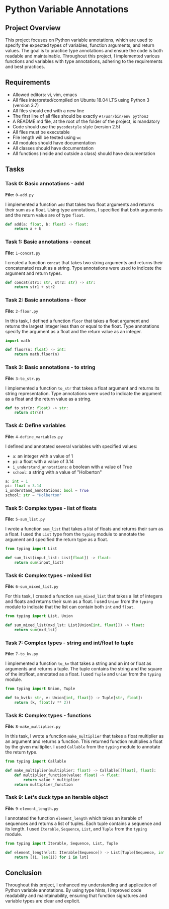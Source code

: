 # Python Variable Annotations

## Project Overview
This project focuses on Python variable annotations, which are used to specify the expected types of variables, function arguments, and return values. The goal is to practice type annotations and ensure the code is both readable and maintainable. Throughout this project, I implemented various functions and variables with type annotations, adhering to the requirements and best practices.

## Requirements
- Allowed editors: vi, vim, emacs
- All files interpreted/compiled on Ubuntu 18.04 LTS using Python 3 (version 3.7)
- All files should end with a new line
- The first line of all files should be exactly `#!/usr/bin/env python3`
- A README.md file, at the root of the folder of the project, is mandatory
- Code should use the `pycodestyle` style (version 2.5)
- All files must be executable
- File length will be tested using `wc`
- All modules should have documentation
- All classes should have documentation
- All functions (inside and outside a class) should have documentation

## Tasks

### Task 0: Basic annotations - add
**File:** `0-add.py`

I implemented a function `add` that takes two float arguments and returns their sum as a float. Using type annotations, I specified that both arguments and the return value are of type `float`.

```python
def add(a: float, b: float) -> float:
    return a + b
```

### Task 1: Basic annotations - concat
**File:** `1-concat.py`

I created a function `concat` that takes two string arguments and returns their concatenated result as a string. Type annotations were used to indicate the argument and return types.

```python
def concat(str1: str, str2: str) -> str:
    return str1 + str2
```

### Task 2: Basic annotations - floor
**File:** `2-floor.py`

In this task, I defined a function `floor` that takes a float argument and returns the largest integer less than or equal to the float. Type annotations specify the argument as a float and the return value as an integer.

```python
import math

def floor(n: float) -> int:
    return math.floor(n)
```

### Task 3: Basic annotations - to string
**File:** `3-to_str.py`

I implemented a function `to_str` that takes a float argument and returns its string representation. Type annotations were used to indicate the argument as a float and the return value as a string.

```python
def to_str(n: float) -> str:
    return str(n)
```

### Task 4: Define variables
**File:** `4-define_variables.py`

I defined and annotated several variables with specified values:
- `a`: an integer with a value of 1
- `pi`: a float with a value of 3.14
- `i_understand_annotations`: a boolean with a value of True
- `school`: a string with a value of "Holberton"

```python
a: int = 1
pi: float = 3.14
i_understand_annotations: bool = True
school: str = "Holberton"
```

### Task 5: Complex types - list of floats
**File:** `5-sum_list.py`

I wrote a function `sum_list` that takes a list of floats and returns their sum as a float. I used the `List` type from the `typing` module to annotate the argument and specified the return type as a float.

```python
from typing import List

def sum_list(input_list: List[float]) -> float:
    return sum(input_list)
```

### Task 6: Complex types - mixed list
**File:** `6-sum_mixed_list.py`

For this task, I created a function `sum_mixed_list` that takes a list of integers and floats and returns their sum as a float. I used `Union` from the `typing` module to indicate that the list can contain both `int` and `float`.

```python
from typing import List, Union

def sum_mixed_list(mxd_lst: List[Union[int, float]]) -> float:
    return sum(mxd_lst)
```

### Task 7: Complex types - string and int/float to tuple
**File:** `7-to_kv.py`

I implemented a function `to_kv` that takes a string and an int or float as arguments and returns a tuple. The tuple contains the string and the square of the int/float, annotated as a float. I used `Tuple` and `Union` from the `typing` module.

```python
from typing import Union, Tuple

def to_kv(k: str, v: Union[int, float]) -> Tuple[str, float]:
    return (k, float(v ** 2))
```

### Task 8: Complex types - functions
**File:** `8-make_multiplier.py`

In this task, I wrote a function `make_multiplier` that takes a float multiplier as an argument and returns a function. This returned function multiplies a float by the given multiplier. I used `Callable` from the `typing` module to annotate the return type.

```python
from typing import Callable

def make_multiplier(multiplier: float) -> Callable[[float], float]:
    def multiplier_function(value: float) -> float:
        return value * multiplier
    return multiplier_function
```

### Task 9: Let's duck type an iterable object
**File:** `9-element_length.py`

I annotated the function `element_length` which takes an iterable of sequences and returns a list of tuples. Each tuple contains a sequence and its length. I used `Iterable`, `Sequence`, `List`, and `Tuple` from the `typing` module.

```python
from typing import Iterable, Sequence, List, Tuple

def element_length(lst: Iterable[Sequence]) -> List[Tuple[Sequence, int]]:
    return [(i, len(i)) for i in lst]
```

## Conclusion
Throughout this project, I enhanced my understanding and application of Python variable annotations. By using type hints, I improved code readability and maintainability, ensuring that function signatures and variable types are clear and explicit.
